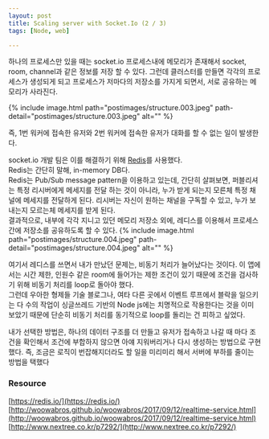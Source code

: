 ```yaml
---
layout: post
title: Scaling server with Socket.Io (2 / 3)
tags: [Node, web]

---
```


하나의 프로세스만 있을 때는 socket.io 프로세스내에 메모리가 존재해서 socket, room, channel과 같은 정보를 저장 할 수 있다.
그런데 클러스터를 만들면 각각의 프로세스가 생성되게 되고 프로세스가 저마다의 저장소를 가지게 되면서, 서로 공유하는 메모리가 사라진다.

{% include image.html path="postimages/structure.003.jpeg" path-detail="postimages/structure.003.jpeg" alt="" %}

즉, 1번 워커에 접속한 유저와 2번 워커에 접속한 유저가 대화를 할 수 없는 일이 발생한다.

socket.io 개발 팀은 이를 해결하기 위해 [Redis](https://redis.io/)를 사용했다.<br>
Redis는 간단히 말해, in-memory DB다.<br>
Redis는 Pub/Sub message pattern을 이용하고 있는데, 간단히 살펴보면, 퍼블리셔는 특정 리시버에게 메세지를 전달 하는 것이 아니라, 누가 받게 되는지 모른체 특정 채널에 메세지를 전달하게 된다. 리시버는 자신이 원하는 채널을 구독할 수 있고, 누가 보내는지 모르는체 메세지를 받게 된다.<br>
결과적으로, 내부에 각각 지니고 있던 메모리 저장소 외에, 레디스를 이용해서 프로세스간에 저장소를 공유하도록 할 수 있다.
{% include image.html path="postimages/structure.004.jpeg" path-detail="postimages/structure.004.jpeg" alt="" %}

여기서 레디스를 쓰면서 내가 만났던 문제는, 비동기 처리가 늘어났다는 것이다. 이 앱에서는 시간 제한, 인원수 같은 room에 들어가는 제한 조건이 있기 때문에 조건을 검사하기 위해 비동기 처리를 loop로 돌아야 했다.<br>
그런데 우아한 형제들 기술 블로그나, 여타 다른 곳에서 이벤트 루프에서 블락을 일으키는 다 수의 작업이 싱글쓰레드 기반의 Node js에는 치명적으로 작용한다는 것을 이미 보았기 때문에 단순히 비동기 처리를 동기적으로 loop를 돌리는 건 피하고 싶었다.

내가 선택한 방법은, 하나의 데이터 구조를 더 만들고 유저가 접속하고 나갈 때 마다 조건을 확인해서 조건에 부합하지 않으면 아얘 지워버리거나 다시 생성하는 방법으로 구현했다. 즉,  조금은 로직이 번잡해지더라도 할 일을 미리미리 해서 서버에 부하를 줄이는 방법을 택했다

### Resource
[https://redis.io/](https://redis.io/)<br>
[http://woowabros.github.io/woowabros/2017/09/12/realtime-service.html](http://woowabros.github.io/woowabros/2017/09/12/realtime-service.html)<br>
[http://www.nextree.co.kr/p7292/](http://www.nextree.co.kr/p7292/)




